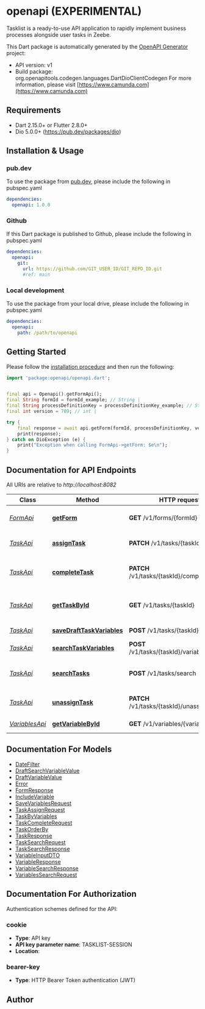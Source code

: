 # openapi (EXPERIMENTAL)
Tasklist is a ready-to-use API application to rapidly implement business processes alongside user tasks in Zeebe.

This Dart package is automatically generated by the [OpenAPI Generator](https://openapi-generator.tech) project:

- API version: v1
- Build package: org.openapitools.codegen.languages.DartDioClientCodegen
For more information, please visit [https://www.camunda.com](https://www.camunda.com)

## Requirements

* Dart 2.15.0+ or Flutter 2.8.0+
* Dio 5.0.0+ (https://pub.dev/packages/dio)

## Installation & Usage

### pub.dev
To use the package from [pub.dev](https://pub.dev), please include the following in pubspec.yaml
```yaml
dependencies:
  openapi: 1.0.0
```

### Github
If this Dart package is published to Github, please include the following in pubspec.yaml
```yaml
dependencies:
  openapi:
    git:
      url: https://github.com/GIT_USER_ID/GIT_REPO_ID.git
      #ref: main
```

### Local development
To use the package from your local drive, please include the following in pubspec.yaml
```yaml
dependencies:
  openapi:
    path: /path/to/openapi
```

## Getting Started

Please follow the [installation procedure](#installation--usage) and then run the following:

```dart
import 'package:openapi/openapi.dart';


final api = Openapi().getFormApi();
final String formId = formId_example; // String | 
final String processDefinitionKey = processDefinitionKey_example; // String | 
final int version = 789; // int | 

try {
    final response = await api.getForm(formId, processDefinitionKey, version);
    print(response);
} catch on DioException (e) {
    print("Exception when calling FormApi->getForm: $e\n");
}

```

## Documentation for API Endpoints

All URIs are relative to *http://localhost:8082*

Class | Method | HTTP request | Description
------------ | ------------- | ------------- | -------------
[*FormApi*](doc/FormApi.md) | [**getForm**](doc/FormApi.md#getform) | **GET** /v1/forms/{formId} | Get the form details by form id and processDefinitionKey.
[*TaskApi*](doc/TaskApi.md) | [**assignTask**](doc/TaskApi.md#assigntask) | **PATCH** /v1/tasks/{taskId}/assign | Assign a task with id to assignee. Returns the task.
[*TaskApi*](doc/TaskApi.md) | [**completeTask**](doc/TaskApi.md#completetask) | **PATCH** /v1/tasks/{taskId}/complete | Complete a task with taskId and optional variables. Returns the task.
[*TaskApi*](doc/TaskApi.md) | [**getTaskById**](doc/TaskApi.md#gettaskbyid) | **GET** /v1/tasks/{taskId} | Get one task by id. Returns task or error when task does not exist.
[*TaskApi*](doc/TaskApi.md) | [**saveDraftTaskVariables**](doc/TaskApi.md#savedrafttaskvariables) | **POST** /v1/tasks/{taskId}/variables | Saves draft variables for a task.
[*TaskApi*](doc/TaskApi.md) | [**searchTaskVariables**](doc/TaskApi.md#searchtaskvariables) | **POST** /v1/tasks/{taskId}/variables/search | Returns the list of task variables
[*TaskApi*](doc/TaskApi.md) | [**searchTasks**](doc/TaskApi.md#searchtasks) | **POST** /v1/tasks/search | Returns the list of tasks that satisfy search request params
[*TaskApi*](doc/TaskApi.md) | [**unassignTask**](doc/TaskApi.md#unassigntask) | **PATCH** /v1/tasks/{taskId}/unassign | Unassign a task with provided id. Returns the task.
[*VariablesApi*](doc/VariablesApi.md) | [**getVariableById**](doc/VariablesApi.md#getvariablebyid) | **GET** /v1/variables/{variableId} | Get the variable details by variable id.


## Documentation For Models

 - [DateFilter](doc/DateFilter.md)
 - [DraftSearchVariableValue](doc/DraftSearchVariableValue.md)
 - [DraftVariableValue](doc/DraftVariableValue.md)
 - [Error](doc/Error.md)
 - [FormResponse](doc/FormResponse.md)
 - [IncludeVariable](doc/IncludeVariable.md)
 - [SaveVariablesRequest](doc/SaveVariablesRequest.md)
 - [TaskAssignRequest](doc/TaskAssignRequest.md)
 - [TaskByVariables](doc/TaskByVariables.md)
 - [TaskCompleteRequest](doc/TaskCompleteRequest.md)
 - [TaskOrderBy](doc/TaskOrderBy.md)
 - [TaskResponse](doc/TaskResponse.md)
 - [TaskSearchRequest](doc/TaskSearchRequest.md)
 - [TaskSearchResponse](doc/TaskSearchResponse.md)
 - [VariableInputDTO](doc/VariableInputDTO.md)
 - [VariableResponse](doc/VariableResponse.md)
 - [VariableSearchResponse](doc/VariableSearchResponse.md)
 - [VariablesSearchRequest](doc/VariablesSearchRequest.md)


## Documentation For Authorization


Authentication schemes defined for the API:
### cookie

- **Type**: API key
- **API key parameter name**: TASKLIST-SESSION
- **Location**: 

### bearer-key

- **Type**: HTTP Bearer Token authentication (JWT)


## Author




